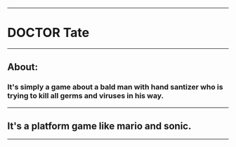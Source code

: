 ___
# DOCTOR Tate
___
## About:
### It's simply a game about a bald man with hand santizer who is trying to kill all germs and viruses in his way.
___
## It's a platform game like mario and sonic.
___